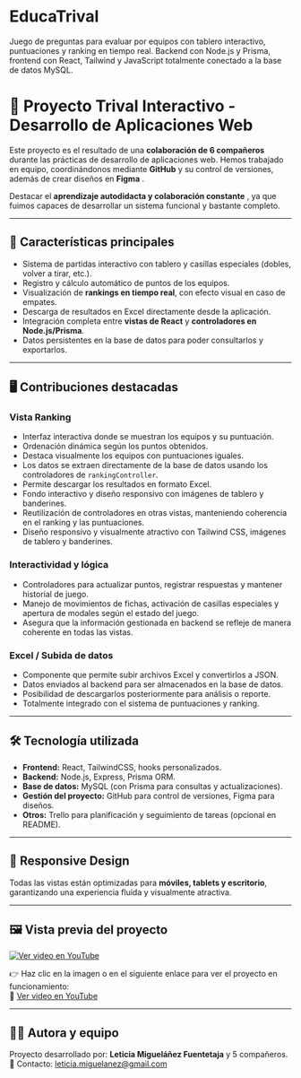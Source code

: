 # EducaTrival
Juego de preguntas para evaluar por equipos con tablero interactivo, puntuaciones y ranking en tiempo real. Backend con Node.js y Prisma, frontend con React, Tailwind y JavaScript totalmente conectado a la base de datos MySQL.


# 🎲 Proyecto Trival Interactivo - Desarrollo de Aplicaciones Web

Este proyecto es el resultado de una **colaboración de 6 compañeros** durante las prácticas de desarrollo de aplicaciones web. Hemos trabajado en equipo, coordinándonos mediante **GitHub** y su control de versiones, además de crear diseños en **Figma** .  

Destacar el **aprendizaje autodidacta y colaboración constante** , ya que fuimos capaces de desarrollar un sistema funcional y bastante completo.

---

## 🚀 Características principales

- Sistema de partidas interactivo con tablero y casillas especiales (dobles, volver a tirar, etc.).
- Registro y cálculo automático de puntos de los equipos.
- Visualización de **rankings en tiempo real**, con efecto visual en caso de empates.
- Descarga de resultados en Excel directamente desde la aplicación.
- Integración completa entre **vistas de React** y **controladores en Node.js/Prisma**.
- Datos persistentes en la base de datos para poder consultarlos y exportarlos.

---

## 🖥️ Contribuciones destacadas 


### Vista Ranking
- Interfaz interactiva donde se muestran los equipos y su puntuación.
- Ordenación dinámica según los puntos obtenidos.
- Destaca visualmente los equipos con puntuaciones iguales.
- Los datos se extraen directamente de la base de datos usando los controladores de `rankingController`.
- Permite descargar los resultados en formato Excel.
- Fondo interactivo y diseño responsivo con imágenes de tablero y banderines.
-  Reutilización de controladores en otras vistas, manteniendo coherencia en el ranking y las puntuaciones.
-  Diseño responsivo y visualmente atractivo con Tailwind CSS, imágenes de tablero y banderines.  
  
### Interactividad y lógica
- Controladores para actualizar puntos, registrar respuestas y mantener historial de juego.  
- Manejo de movimientos de fichas, activación de casillas especiales y apertura de modales según el estado del juego.  
- Asegura que la información gestionada en backend se refleje de manera coherente en todas las vistas.  


### Excel / Subida de datos
- Componente que permite subir archivos Excel y convertirlos a JSON.
- Datos enviados al backend para ser almacenados en la base de datos.
- Posibilidad de descargarlos posteriormente para análisis o reporte.
- Totalmente integrado con el sistema de puntuaciones y ranking.

---

## 🛠️ Tecnología utilizada

- **Frontend:** React, TailwindCSS, hooks personalizados.
- **Backend:** Node.js, Express, Prisma ORM.
- **Base de datos:** MySQL (con Prisma para consultas y actualizaciones).
- **Gestión del proyecto:** GitHub para control de versiones, Figma para diseños.
- **Otros:** Trello para planificación y seguimiento de tareas (opcional en README).

---

## 📱 Responsive Design
Todas las vistas están optimizadas para **móviles, tablets y escritorio**, garantizando una experiencia fluida y visualmente atractiva.

---

## 🖼️ Vista previa del proyecto

[![Ver video en YouTube](https://img.youtube.com/vi/1-ijTKdGmtQ/0.jpg)](https://youtu.be/1-ijTKdGmtQ)  

👉 Haz clic en la imagen o en el siguiente enlace para ver el proyecto en funcionamiento:  
🔗 [Ver video en YouTube](https://youtu.be/1-ijTKdGmtQ)

---

## 🙋‍♀️ Autora y equipo

Proyecto desarrollado por: **Leticia Migueláñez Fuentetaja** y 5 compañeros.  
📧 Contacto: [leticia.miguelanez@gmail.com](mailto:leticia.miguelanez@gmail.com)

